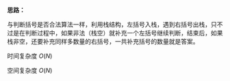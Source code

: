 **思路：**

与判断括号是否合法算法一样，利用栈结构，左括号入栈，遇到右括号出栈，只不过是在判断过程中，如果非法（栈空）就补充一个左括号继续判断，结束后，如果栈非空，还要补充同样多数量的右括号，一共补充括号的数量就是答案。

时间复杂度 $O(N)$

空间复杂度 $O(N)$

